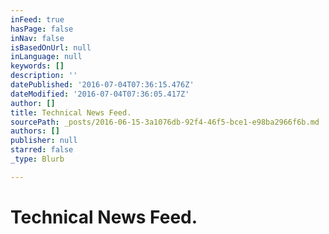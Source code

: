 ```yaml
---
inFeed: true
hasPage: false
inNav: false
isBasedOnUrl: null
inLanguage: null
keywords: []
description: ''
datePublished: '2016-07-04T07:36:15.476Z'
dateModified: '2016-07-04T07:36:05.417Z'
author: []
title: Technical News Feed.
sourcePath: _posts/2016-06-15-3a1076db-92f4-46f5-bce1-e98ba2966f6b.md
authors: []
publisher: null
starred: false
_type: Blurb

---
```

# Technical News Feed.